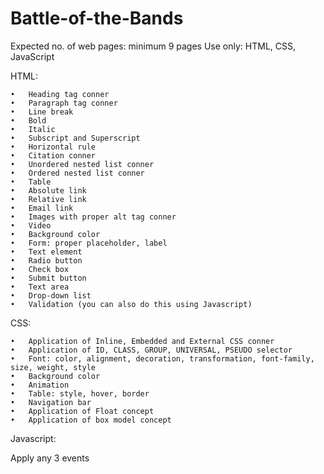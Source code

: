 # Battle-of-the-Bands

Expected no. of web pages:  minimum 9 pages 
Use only: HTML, CSS, JavaScript

HTML:

	•	Heading tag conner
	•	Paragraph tag conner
	•	Line break
	•	Bold
	•	Italic
	•	Subscript and Superscript 
	•	Horizontal rule
	•	Citation conner
	•	Unordered nested list conner
	•	Ordered nested list conner
	•	Table
	•	Absolute link
	•	Relative link
	•	Email link
	•	Images with proper alt tag conner
	•	Video
	•	Background color
	•	Form: proper placeholder, label
	•	Text element
	•	Radio button
	•	Check box
	•	Submit button
	•	Text area
	•	Drop-down list
	•	Validation (you can also do this using Javascript)


CSS:

	•	Application of Inline, Embedded and External CSS conner
	•	Application of ID, CLASS, GROUP, UNIVERSAL, PSEUDO selector
	•	Font: color, alignment, decoration, transformation, font-family, size, weight, style 
	•	Background color
	•	Animation
	•	Table: style, hover, border
	•	Navigation bar
	•	Application of Float concept
	•	Application of box model concept 

Javascript:

Apply any 3 events
